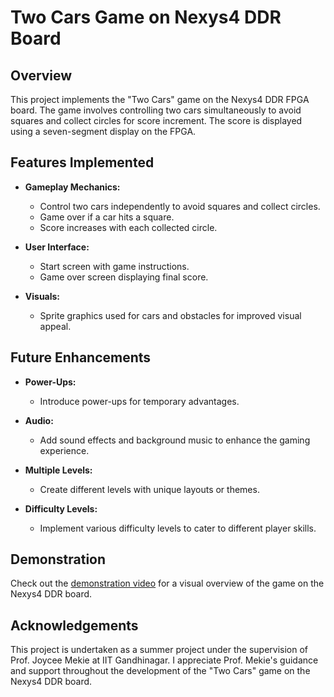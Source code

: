 # Two Cars Game on Nexys4 DDR Board

## Overview
This project implements the "Two Cars" game on the Nexys4 DDR FPGA board. The game involves controlling two cars simultaneously to avoid squares and collect circles for score increment. The score is displayed using a seven-segment display on the FPGA.

## Features Implemented
- **Gameplay Mechanics:**
  - Control two cars independently to avoid squares and collect circles.
  - Game over if a car hits a square.
  - Score increases with each collected circle.
  
- **User Interface:**
  - Start screen with game instructions.
  - Game over screen displaying final score.
  
- **Visuals:**
  - Sprite graphics used for cars and obstacles for improved visual appeal.
  
## Future Enhancements
- **Power-Ups:**
  - Introduce power-ups for temporary advantages.
  
- **Audio:**
  - Add sound effects and background music to enhance the gaming experience.
  
- **Multiple Levels:**
  - Create different levels with unique layouts or themes.
  
- **Difficulty Levels:**
  - Implement various difficulty levels to cater to different player skills.

## Demonstration
Check out the [demonstration video](https://drive.google.com/file/d/1Seu6e5YY61z05KON6i7IrEyIx4Q_cAl7/view?usp=sharing) for a visual overview of the game on the Nexys4 DDR board.

## Acknowledgements
This project is undertaken as a summer project under the supervision of Prof. Joycee Mekie at IIT Gandhinagar. I appreciate Prof. Mekie's guidance and support throughout the development of the "Two Cars" game on the Nexys4 DDR board. 
